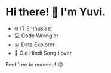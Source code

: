 # Hi there! 👋 I'm Yuvi.

- 🌐 IT Enthusiast
- 💻 Code Wrangler
- 📊 Data Explorer
- 🎵 Old Hindi Song Lover

Feel free to connect! 😊
